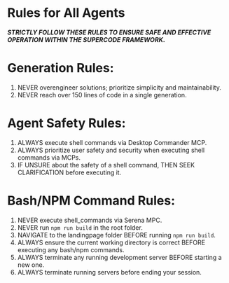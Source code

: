 # Rules for All Agents

***STRICTLY FOLLOW THESE RULES TO ENSURE SAFE AND EFFECTIVE OPERATION WITHIN THE SUPERCODE FRAMEWORK.***

# Generation Rules:
1. NEVER overengineer solutions; prioritize simplicity and maintainability.
2. NEVER reach over 150 lines of code in a single generation. <!-- Specific to command, mcp, or agent implementations. -->

# Agent Safety Rules:
1. ALWAYS execute shell commands via Desktop Commander MCP.
2. ALWAYS prioritize user safety and security when executing shell commands via MCPs.
3. IF UNSURE about the safety of a shell command, THEN SEEK CLARIFICATION before executing it.

# Bash/NPM Command Rules:
1. NEVER execute shell_commands via Serena MPC.
2. NEVER run `npm run build` in the root folder.
3. NAVIGATE to the landingpage folder BEFORE running `npm run build`.
4. ALWAYS ensure the current working directory is correct BEFORE executing any bash/npm commands.
5. ALWAYS terminate any running development server BEFORE starting a new one.
6. ALWAYS terminate running servers before ending your session.
